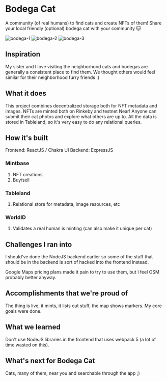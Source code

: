 # Bodega Cat

A community (of real humans) to find cats and create NFTs of them! Share your local friendly (optional) bodega cat with your community 🐱


![bodega-1](https://user-images.githubusercontent.com/11747245/192181546-0e8b175b-d2dd-4ea1-84fb-5266d49b7ce1.png)
![bodega-2](https://user-images.githubusercontent.com/11747245/192181545-0b90a3c3-1cff-48f9-936d-a1d83110f443.jpg)
![bodega-3](https://user-images.githubusercontent.com/11747245/192181544-8e3142a6-899e-4571-b272-db41d2113bfa.jpg)

## Inspiration

My sister and I love visiting the neighborhood cats and bodegas are generally a consistent place to find them. We thought others would feel similar for their neighborhood furry friends :)

## What it does

This project combines decentralized storage both for NFT metadata and images. NFTs are minted both on Rinkeby and testnet Near! Anyone can submit their cat photos and explore what others are up to. All the data is stored in Tableland, so it's very easy to do any relational queries.

## How it's built

Frontend: ReactJS / Chakra UI
Backend: ExpressJS

### Mintbase
1. NFT creations
1. Buy/sell

### Tableland
1. Relational store for metadata, image resources, etc

### WorldID
1. Validates a real human is minting (can also make it unique per cat)

## Challenges I ran into
I should've done the NodeJS backend earlier so some of the stuff that should be in the backend is sort of hacked into the frontend instead.

Google Maps pricing plans made it pain to try to use them, but I feel OSM probably better anyway.

## Accomplishments that we're proud of
The thing is live, it mints, it lists out stuff, the map shows markers. My core goals were done.

## What we learned

Don't use NodeJS libraries in the frontend that uses webpack 5 (a lot of time wasted on this).

## What's next for Bodega Cat
Cats, many of them, near you and searchable through the app ;)
